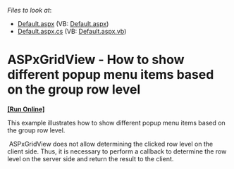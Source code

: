 <!-- default file list -->
*Files to look at*:

* [Default.aspx](./CS/Default.aspx) (VB: [Default.aspx](./VB/Default.aspx))
* [Default.aspx.cs](./CS/Default.aspx.cs) (VB: [Default.aspx.vb](./VB/Default.aspx.vb))
<!-- default file list end -->
# ASPxGridView - How to show different popup menu items based on the group row level
<!-- run online -->
**[[Run Online]](https://codecentral.devexpress.com/e4863/)**
<!-- run online end -->


<p>This example illustrates how to show different popup menu items based on the group row level. </p><p> ASPxGridView does not allow determining the clicked row level on the client side. Thus, it is necessary to perform a callback to determine the row level on the server side and return the result to the client.</p>

<br/>


